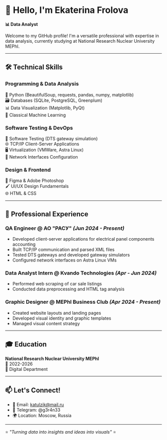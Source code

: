 # 👋 Hello, I'm Ekaterina Frolova 

**📊 Data Analyst**

Welcome to my GitHub profile! I'm a versatile professional with expertise in data analysis, currently studying at National Research Nuclear University MEPhI.

---

## 🛠️ Technical Skills

### **Programming & Data Analysis**
🐍 Python (BeautifulSoup, requests, pandas, numpy, matplotlib)  
🗃️ Databases (SQLite, PostgreSQL, Greenplum)  
📊 Data Visualization (Matplotlib, PyQt)  
🤖 Classical Machine Learning  

### **Software Testing & DevOps**
🔧 Software Testing (DTS gateway simulation)  
🌐 TCP/IP Client-Server Applications  
🖥️ Virtualization (VMWare, Astra Linux)  
📡 Network Interfaces Configuration  

### **Design & Frontend**
🎨 Figma & Adobe Photoshop  
🖌️ UI/UX Design Fundamentals  
🌐 HTML & CSS  

---

## 💼 Professional Experience

### **QA Engineer** @ AO "PACУ" *(Jun 2024 - Present)*
- Developed client-server applications for electrical panel components accounting  
- Built TCP/IP communication and parsed XML files  
- Tested DTS gateways and developed gateway simulators  
- Configured network interfaces on Astra Linux VMs  

### **Data Analyst Intern** @ Kvando Technologies *(Apr - Jun 2024)*
- Performed web scraping of car sale listings  
- Conducted data preprocessing and HTML tag analysis  

### **Graphic Designer** @ MEPhI Business Club *(Apr 2024 - Present)*
- Created website layouts and landing pages  
- Developed visual identity and graphic templates  
- Managed visual content strategy  

---

## 🎓 Education
**National Research Nuclear University MEPhI**  
📅 2022-2026  
🔬 Digital Department  

---

## 📫 Let's Connect!
- 📧 Email: [katulzik@mail.ru](mailto:katulzik@mail.ru)
- 📱 Telegram: @g3r4n33
- 🌍 Location: Moscow, Russia

---

⭐ *"Turning data into insights and ideas into visuals"* ⭐

<!--
**EkaterinaFrolova9/EkaterinaFrolova9** is a ✨ _special_ ✨ repository because its `README.md` (this file) appears on your GitHub profile.

Here are some ideas to get you started:

- 🔭 I’m currently working on ...
- 🌱 I’m currently learning ...
- 👯 I’m looking to collaborate on ...
- 🤔 I’m looking for help with ...
- 💬 Ask me about ...
- 📫 How to reach me: ...
- 😄 Pronouns: ...
- ⚡ Fun fact: ...
-->
